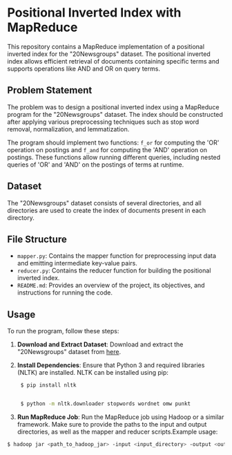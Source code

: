 
# Positional Inverted Index with MapReduce

This repository contains a MapReduce implementation of a positional inverted index for the "20Newsgroups" dataset. The positional inverted index allows efficient retrieval of documents containing specific terms and supports operations like AND and OR on query terms.

## Problem Statement

The problem was to design a positional inverted index using a MapReduce program for the "20Newsgroups" dataset. The index should be constructed after applying various preprocessing techniques such as stop word removal, normalization, and lemmatization.

The program should implement two functions: `f_or` for computing the 'OR' operation on postings and `f_and` for computing the 'AND' operation on postings. These functions allow running different queries, including nested queries of 'OR' and 'AND' on the postings of terms at runtime.

## Dataset

The "20Newsgroups" dataset consists of several directories, and all directories are used to create the index of documents present in each directory.

## File Structure

- `mapper.py`: Contains the mapper function for preprocessing input data and emitting intermediate key-value pairs.
- `reducer.py`: Contains the reducer function for building the positional inverted index.
- `README.md`: Provides an overview of the project, its objectives, and instructions for running the code.

## Usage

To run the program, follow these steps:

1. **Download and Extract Dataset**: Download and extract the "20Newsgroups" dataset from [here](http://qwone.com/~jason/20Newsgroups/20news-19997.tar.gz).

2. **Install Dependencies**: Ensure that Python 3 and required libraries (NLTK) are installed. NLTK can be installed using pip:
   
   ```bash
    $ pip install nltk


    $ python -m nltk.downloader stopwords wordnet omw punkt

3. **Run MapReduce Job**: Run the MapReduce job using Hadoop or a similar framework. Make sure to provide the paths to the input and output directories, as well as the mapper and reducer scripts.Example usage:
  ```bash
  $ hadoop jar <path_to_hadoop_jar> -input <input_directory> -output <output_directory> -mapper mapper.py -reducer reducer.py
